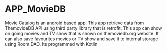 # APP_MovieDB

Movie Catalog is an android based app. This app retrieve data from ThemovideDB API using third party library that is retrofit. This app can show on going movies and TV show that is shown 
on themoviedb.org website. It can also save favourites movies or TV show and save it to internal storage using Room DAO. Its programmed with Kotlin
  
  
